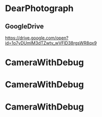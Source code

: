 # DearPhotograph

## GoogleDrive 

https://drive.google.com/open?id=1o7yDUmlM3dTZwtv_wVFlD38rgsWR8qx9
# CameraWithDebug
# CameraWithDebug
# CameraWithDebug

